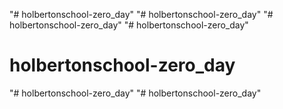 "# holbertonschool-zero_day" 
"# holbertonschool-zero_day" 
"# holbertonschool-zero_day" 
"# holbertonschool-zero_day" 
# holbertonschool-zero_day
"# holbertonschool-zero_day" 
"# holbertonschool-zero_day" 

